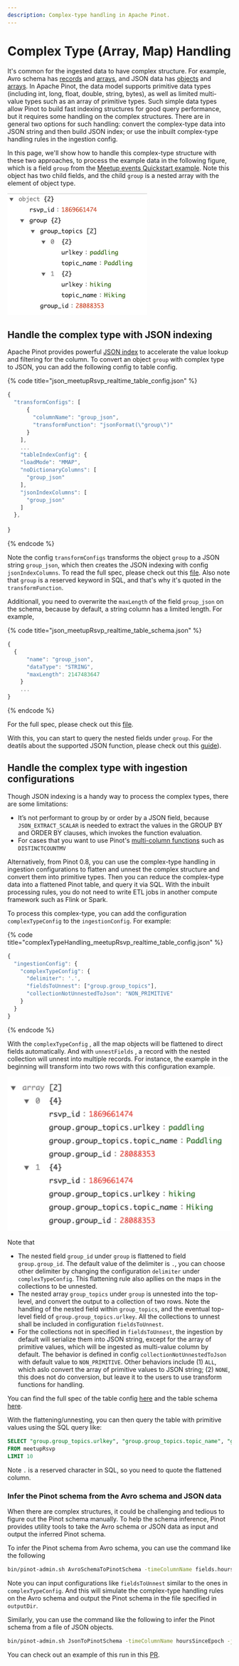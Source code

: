 ```yaml
---
description: Complex-type handling in Apache Pinot.
---
```


# Complex Type \(Array, Map\) Handling

It's common for the ingested data to have complex structure. For example, Avro schema has [records](https://avro.apache.org/docs/current/spec.html#schema_record) and [arrays](https://avro.apache.org/docs/current/spec.html#Arrays), and JSON data has [objects](https://json-schema.org/understanding-json-schema/reference/object.html) and [arrays](https://json-schema.org/understanding-json-schema/reference/array.html). In Apache Pinot, the data model supports primitive data types \(including int, long, float, double, string, bytes\), as well as limited multi-value types such as an array of primitive types. Such simple data types allow Pinot to build fast indexing structures for good query performance, but it requires some handling on the complex structures. There are in general two options for such handling: convert the complex-type data into JSON string and then build JSON index; or use the inbuilt complex-type handling rules in the ingestion config.

In this page, we'll show how to handle this complex-type structure with these two approaches, to process the example data in the following figure, which is a field `group` from the [Meetup events Quickstart example](https://github.com/apache/incubator-pinot/tree/master/pinot-tools/src/main/resources/examples/stream/meetupRsvp). Note this object has two child fields, and the child `group` is a nested array with the element of object type.

![Example JSON data](../../.gitbook/assets/complex-type-example-data.png)

## Handle the complex type with JSON indexing

Apache Pinot provides powerful [JSON index](../indexing/json-index.md) to accelerate the value lookup and filtering for the column. To convert an object `group` with complex type to JSON, you can add the following config to table config.

{% code title="json\_meetupRsvp\_realtime\_table\_config.json" %}
```javascript
{
  "transformConfigs": [
      {
        "columnName": "group_json",
        "transformFunction": "jsonFormat(\"group\")"
      }
    ],
    ...
    "tableIndexConfig": {
    "loadMode": "MMAP",
    "noDictionaryColumns": [
      "group_json"
    ],
    "jsonIndexColumns": [
      "group_json"
    ]
  },

}
```
{% endcode %}

Note the config `transformConfigs` transforms the object `group` to a JSON string `group_json`, which then creates the JSON indexing with config `jsonIndexColumns`. To read the full spec, please check out this [file](https://github.com/apache/incubator-pinot/blob/master/pinot-tools/src/main/resources/examples/stream/meetupRsvp/json_meetupRsvp_realtime_table_config.json). Also note that `group` is a reserved keyword in SQL, and that's why it's quoted in the `transformFunction`.

Additionall, you need to overwrite the `maxLength` of the field `group_json` on the schema, because by default, a string column has a limited length. For example,

{% code title="json\_meetupRsvp\_realtime\_table\_schema.json" %}
```javascript
{
  {
      "name": "group_json",
      "dataType": "STRING",
      "maxLength": 2147483647
    }
    ...
}
```
{% endcode %}

For the full spec, please check out this [file](https://github.com/apache/incubator-pinot/blob/master/pinot-tools/src/main/resources/examples/stream/meetupRsvp/json_meetupRsvp_schema.json).

With this, you can start to query the nested fields under `group`. For the deatils about the supported JSON function, please check out this [guide](../indexing/json-index.md)\).

## Handle the complex type with ingestion configurations

Though JSON indexing is a handy way to process the complex types, there are some limitations:

* It’s not performant to group by or order by a JSON field, because `JSON_EXTRACT_SCALAR` is needed to extract the values in the GROUP BY and ORDER BY clauses, which invokes the function evaluation.
* For cases that you want to use Pinot's [multi-column functions](https://docs.pinot.apache.org/users/user-guide-query/supported-aggregations#multi-value-column-functions) such as `DISTINCTCOUNTMV`

Alternatively, from Pinot 0.8, you can use the complex-type handling in ingestion configurations to flatten and unnest the complex structure and convert them into primitive types. Then you can reduce the complex-type data into a flattened Pinot table, and query it via SQL. With the inbuilt processing rules, you do not need to write ETL jobs in another compute framework such as Flink or Spark.

To process this complex-type, you can add the configuration `complexTypeConfig` to the `ingestionConfig`. For example:

{% code title="complexTypeHandling\_meetupRsvp\_realtime\_table\_config.json" %}
```javascript
{
  "ingestionConfig": {    
    "complexTypeConfig": {
      "delimiter": '.',
      "fieldsToUnnest": ["group.group_topics"],
      "collectionNotUnnestedToJson": "NON_PRIMITIVE"
    }
  }
}
```
{% endcode %}

With the `complexTypeConfig` , all the map objects will be flattened to direct fields automatically. And with `unnestFields` , a record with the nested collection will unnest into multiple records. For instance, the example in the beginning will transform into two rows with this configuration example.

![Flattened/unnested data](../../.gitbook/assets/complex-type-flattened.png)

Note that

* The nested field `group_id` under `group` is flattened to field `group.group_id`. The default value of the delimiter is `.`, you can choose other delimiter by changing the configuration `delimiter` under `complexTypeConfig`. This flattening rule also apllies on the maps in the collections to be unnested.
* The nested array `group_topics` under `group` is unnested into the top-level, and convert the output to a collection of two rows. Note the handling of the nested field within `group_topics`, and the eventual top-level field of `group.group_topics.urlkey`. All the collections to unnest shall be included in configuration `fieldsToUnnest`.
* For the collections not in specified in `fieldsToUnnest`,  the ingestion by default will serialize them into JSON string, except for the array of primitive values, which will be ingested as multi-value column by default. The behavior is defined in config `collectionNotUnnestedToJson` with default value to `NON_PRIMITIVE`. Other behaviors include \(1\) `ALL`, which aslo convert the array of primitive values to JSON string; \(2\) `NONE`, this does not do conversion, but leave it to the users to use transform functions for handling.

You can find the full spec of the table config [here](https://github.com/apache/incubator-pinot/blob/master/pinot-tools/src/main/resources/examples/stream/meetupRsvp/complexTypeHandling_meetupRsvp_realtime_table_config.json) and the table schema [here](https://github.com/apache/incubator-pinot/blob/master/pinot-tools/src/main/resources/examples/stream/meetupRsvp/complexTypeHandling_meetupRsvp_schema.json).

With the flattening/unnesting, you can then query the table with primitive values using the SQL query like:

```sql
SELECT "group.group_topics.urlkey", "group.group_topics.topic_name", "group.group_id" 
FROM meetupRsvp
LIMIT 10
```

Note `.` is a reserved character in SQL, so you need to quote the flattened column.

### Infer the Pinot schema from the Avro schema and JSON data

When there are complex structures, it could be challenging and tedious to figure out the Pinot schema manually. To help the schema inference, Pinot provides utility tools to take the Avro schema or JSON data as input and output the inferred Pinot schema.

To infer the Pinot schema from Avro schema, you can use the command like the following

```bash
bin/pinot-admin.sh AvroSchemaToPinotSchema -timeColumnName fields.hoursSinceEpoch -avroSchemaFile pinot-plugins/pinot-input-format/pinot-avro-base/src/test/resources/fake_avro_nested_schema.avsc -pinotSchemaName schema -outputDir /tmp/test -fieldsToUnnest=entries
```

Note you can input configurations like `fieldsToUnnest` similar to the ones in `complexTypeConfig`. And this will simulate the complex-type handling rules on the Avro schema and output the Pinot schema in the file specified in `outputDir`.

Similarly, you can use the command like the following to infer the Pinot schema from a file of JSON objects.

```bash
bin/pinot-admin.sh JsonToPinotSchema -timeColumnName hoursSinceEpoch -jsonFile //tmp/test/test.json -pinotSchemaName json-schema -outputDir /tmp/test -unnestFields=payload.commits
```

You can check out an example of this run in this [PR](https://github.com/apache/incubator-pinot/pull/6930).

